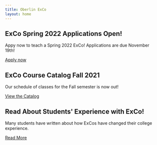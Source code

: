 ```yaml
---
title: Oberlin ExCo
layout: home
---
```



## ExCo Spring 2022 Applications Open!

Appy now to teach a Spring 2022 ExCo! Applications are due November 19th!

<a href="/applying" class="primary-btn about-btn">Apply now</a>


## ExCo Course Catalog Fall 2021

Our schedule of classes for the Fall semester is now out!

<a href="/catalog" class="primary-btn about-btn">View the Catalog</a>

## Read About Students' Experience with ExCo!

Many students have written about how ExCos have changed their college experience.

<a href="/resources/readmore" class="primary-btn about-btn">Read More</a>
